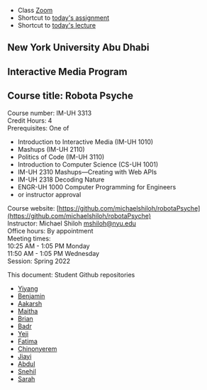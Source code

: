 
- Class [Zoom](https://nyu.zoom.us/j/97138428314)
- Shortcut to [today's assignment](weeklySchedule.md/#todays-assignment)    
- Shortcut to [today's lecture](lectureNotes.md/#todays-lecture)    

## New York University Abu Dhabi  
## Interactive Media Program
## Course title: Robota Psyche  
Course number: IM-UH 3313  
Credit Hours: 4       
Prerequisites: One of  
- Introduction to Interactive Media (IM-UH 1010)
- Mashups (IM-UH 2110)
- Politics of Code (IM-UH 3110)
- Introduction to Computer Science (CS-UH 1001)
- IM-UH 2310 Mashups—Creating with Web APIs
- IM-UH 2318 Decoding Nature
- ENGR-UH 1000 Computer Programming for Engineers
- or instructor approval  

Course website:
[https://github.com/michaelshiloh/robotaPsyche](https://github.com/michaelshiloh/robotaPsyche)    
Instructor: Michael Shiloh mshiloh@nyu.edu    
Office hours: By appointment  
Meeting times:        
10:25 AM - 1:05 PM Monday      
11:50 AM - 1:05 PM Wednesday      
Session: Spring 2022     

This document: Student Github repositories

- [Yiyang](https://github.com/XSeanU/RobotaPsyche)
- [Benjamin](https://github.com/molarmanful/RobotaPsyche)
- [Aakarsh](https://github.com/AakSin/robotaPsyche)
- [Maitha](https://github.com/maithaalghfeli/RobotaPsyche)
- [Brian](https://github.com/briankim113/RobotaPsyche)
- [Badr](https://github.com/ubadr/RobotaPsyche)
- [Yeji](https://github.com/yk1932/RobotaPsyche)
- [Fatima](https://github.com/oomie/robotapsyche)
- [Chinonyerem](https://github.com/ChinoUkaegbu/RobotaPsyche)
- [Jiayi](https://github.com/jiayiliang1222/RobotaPsyche)
- [Abdul](https://github.com/asgomda/robotaPsyche)
- [Snehil](https://github.com/Snehil16/RobotaPsyche)
- [Sarah](https://github.com/sarahalyahya/robotapsyche)
